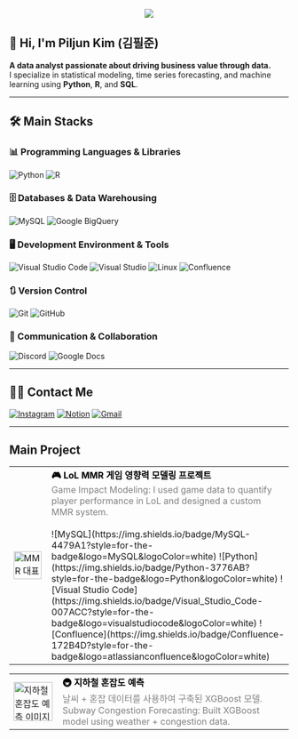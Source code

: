 <p align="center">
  <img src="https://capsule-render.vercel.app/api?type=waving&color=f0cbcb&height=240&text=PilJun's%20GitHub&animation=fadeIn&fontColor=40008f&fontSize=70" />
</p>

## 👋 Hi, I'm Piljun Kim (김필준)

**A data analyst passionate about driving business value through data.**  
I specialize in statistical modeling, time series forecasting, and machine learning using **Python**, **R**, and **SQL**.

---

## 🛠️ Main Stacks

### 📊 Programming Languages & Libraries
![Python](https://img.shields.io/badge/Python-3776AB?style=for-the-badge&logo=Python&logoColor=white)
![R](https://img.shields.io/badge/R-276DC3?style=for-the-badge&logo=R&logoColor=white)

### 🗄️ Databases & Data Warehousing
![MySQL](https://img.shields.io/badge/MySQL-4479A1?style=for-the-badge&logo=MySQL&logoColor=white)
![Google BigQuery](https://img.shields.io/badge/Google_BigQuery-4285F4?style=for-the-badge&logo=googlebigquery&logoColor=white)

### 🖥️ Development Environment & Tools
![Visual Studio Code](https://img.shields.io/badge/Visual_Studio_Code-007ACC?style=for-the-badge&logo=visualstudiocode&logoColor=white)
![Visual Studio](https://img.shields.io/badge/Visual_Studio-5C2D91?style=for-the-badge&logo=visualstudio&logoColor=white)
![Linux](https://img.shields.io/badge/Linux-FCC624?style=for-the-badge&logo=linux&logoColor=black)
![Confluence](https://img.shields.io/badge/Confluence-172B4D?style=for-the-badge&logo=atlassianconfluence&logoColor=white)

### 🔃 Version Control
![Git](https://img.shields.io/badge/Git-F05032?style=for-the-badge&logo=git&logoColor=white)
![GitHub](https://img.shields.io/badge/GitHub-181717?style=for-the-badge&logo=github&logoColor=white)

### 💬 Communication & Collaboration
![Discord](https://img.shields.io/badge/Discord-5865F2?style=for-the-badge&logo=discord&logoColor=white)
![Google Docs](https://img.shields.io/badge/Google_Docs-4285F4?style=for-the-badge&logo=googledocs&logoColor=white)

---
 
## 🧑‍💻 Contact Me

[![Instagram](https://img.shields.io/badge/Instagram-E4405F?style=for-the-badge&logo=Instagram&logoColor=white)](#)
[![Notion](https://img.shields.io/badge/Notion-000000?style=for-the-badge&logo=Notion&logoColor=white)](https://www.notion.so/abbb0b673a594e5899f3ad4a2880e666?source=copy_link)
[![Gmail](https://img.shields.io/badge/Gmail-EA4335?style=for-the-badge&logo=Gmail&logoColor=white)](mailto:kimpillj@gmail.com)

---

## Main Project

<table>
  <tr>
    <td>
      <a href="https://github.com/kimpiljun/MMR_project" target="_blank">
        <img src="https://github.com/user-attachments/assets/869eb329-11d3-4dc3-a350-e8aa5499fb9d" width="50" alt="MMR 대표 이미지">
      </a>
    </td>
    <td style="vertical-align: middle; padding-left: 10px;">
      <strong>
        <a href="https://github.com/kimpiljun/MMR_project" target="_blank" style="text-decoration: none; color: #000000;">
          🎮 LoL MMR 게임 영향력 모델링 프로젝트
        </a>
      </strong><br>
      <span style="color: gray;">
        Game Impact Modeling: I used game data to quantify player performance in LoL and designed a custom MMR system.
      </span><br><br> <!-- 배지를 위한 추가 줄바꿈 -->
      ![MySQL](https://img.shields.io/badge/MySQL-4479A1?style=for-the-badge&logo=MySQL&logoColor=white)
      ![Python](https://img.shields.io/badge/Python-3776AB?style=for-the-badge&logo=Python&logoColor=white)
      ![Visual Studio Code](https://img.shields.io/badge/Visual_Studio_Code-007ACC?style=for-the-badge&logo=visualstudiocode&logoColor=white)
      ![Confluence](https://img.shields.io/badge/Confluence-172B4D?style=for-the-badge&logo=atlassianconfluence&logoColor=white)
    </td>
  </tr>
</table>

<table>
  <tr>
    <td>
      <a href="https://github.com/kimpiljun/Weather-Prediction-Subway-Congestion-XGBoost-Experimental-Machine" target="_blank">
        <img src="https://github.com/user-attachments/assets/3897fe38-50ed-4d07-98fd-43f0c63ea846" width="70" alt="지하철 혼잡도 예측 이미지">
      </a>
    </td>
    <td style="vertical-align: middle; padding-left: 10px;">
      <strong>
        <a href="https://github.com/kimpiljun/Weather-Prediction-Subway-Congestion-XGBoost-Experimental-Machine" target="_blank" style="text-decoration: none; color: #000000;">
          🚇 지하철 혼잡도 예측
        </a>
      </strong><br>
      <span style="color: gray;">
        날씨 + 혼잡 데이터를 사용하여 구축된 XGBoost 모델.<br>Subway Congestion Forecasting: Built XGBoost model using weather + congestion data.
      </span>
    </td>
  </tr>
</table>
